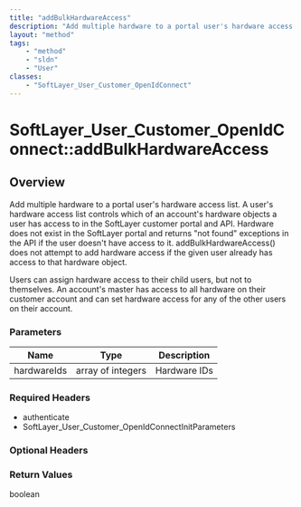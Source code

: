 ```yaml
---
title: "addBulkHardwareAccess"
description: "Add multiple hardware to a portal user's hardware access list. A user's hardware access list controls which of an accoun... "
layout: "method"
tags:
    - "method"
    - "sldn"
    - "User"
classes:
    - "SoftLayer_User_Customer_OpenIdConnect"
---
```

# SoftLayer_User_Customer_OpenIdConnect::addBulkHardwareAccess
## Overview 
Add multiple hardware to a portal user's hardware access list. A user's hardware access list controls which of an account's hardware objects a user has access to in the SoftLayer customer portal and API. Hardware does not exist in the SoftLayer portal and returns "not found" exceptions in the API if the user doesn't have access to it. addBulkHardwareAccess() does not attempt to add hardware access if the given user already has access to that hardware object. 

Users can assign hardware access to their child users, but not to themselves. An account's master has access to all hardware on their customer account and can set hardware access for any of the other users on their account. 

### Parameters 
|Name | Type | Description |
| --- | --- | --- |
|hardwareIds| array of integers| Hardware IDs|


### Required Headers
* authenticate
* SoftLayer_User_Customer_OpenIdConnectInitParameters

### Optional Headers

### Return Values
boolean
